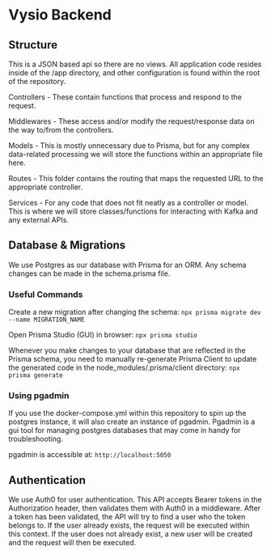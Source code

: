 # Vysio Backend

## Structure
This is a JSON based api so there are no views. All application code resides inside of the /app directory, and other configuration is found within the root of the repository.

Controllers - These contain functions that process and respond to the request.

Middlewares - These access and/or modify the request/response data on the way to/from the controllers.

Models - This is mostly unnecessary due to Prisma, but for any complex data-related processing we will store the functions within an appropriate file here.

Routes - This folder contains the routing that maps the requested URL to the appropriate controller.

Services - For any code that does not fit neatly as a controller or model. This is where we will store classes/functions for interacting with Kafka and any external APIs.

## Database & Migrations
We use Postgres as our database with Prisma for an ORM. Any schema changes can be made in the schema.prisma file.

### Useful Commands

Create a new migration after changing the schema: ```npx prisma migrate dev --name MIGRATION_NAME```

Open Prisma Studio (GUI) in browser: ```npx prisma studio```

Whenever you make changes to your database that are reflected in the Prisma schema, you need to manually re-generate Prisma Client to update the generated code in the node_modules/.prisma/client directory: ```npx prisma generate```

### Using pgadmin
If you use the docker-compose.yml within this repository to spin up the postgres instance, it will also create an instance of pgadmin. Pgadmin is a gui tool for managing postgres databases that may come in handy for troubleshooting.

pgadmin is accessible at: ```http://localhost:5050```


## Authentication
We use Auth0 for user authentication. This API accepts Bearer tokens in the Authorization header, then validates them with Auth0 in a middleware. After a token has been validated, the API will try to find a user who the token belongs to. If the user already exists, the request will be executed within this context. If the user does not already exist, a new user will be created and the request will then be executed.